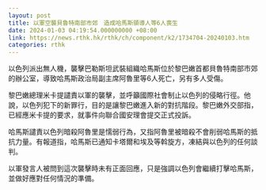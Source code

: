 ```yaml
---
layout: post
title: 以軍空襲貝魯特南部市郊　造成哈馬斯領導人等6人喪生
date: 2024-01-03 04:19:54.000000000 +08:00
link: https://news.rthk.hk/rthk/ch/component/k2/1734704-20240103.htm
categories: rthk
---
```


以色列派出無人機，襲擊巴勒斯坦武裝組織哈馬斯位於黎巴嫩首都貝魯特南部市郊的辦公室，導致哈馬斯政治局副主席阿魯里等6人死亡，另有多人受傷。

黎巴嫩總理米卡提譴責以軍的襲擊，並呼籲國際社會制止以色列的侵略行徑。他說，以色列犯下的新罪行，目的是讓黎巴嫩進入新的對抗階段。黎巴嫩外交部指，已經應米卡提的要求，就事件向聯合國安理會提交正式投訴。

哈馬斯譴責以色列暗殺阿魯里是懦弱行為，又指阿魯里被暗殺不會削弱哈馬斯的抵抗力量。有報道指，哈馬斯已通知卡塔爾和埃及等斡旋方，凍結與以色列的任何談判。

以軍發言人被問到這次襲擊時未有正面回應，只是強調以色列會繼續打擊哈馬斯，並做好應對任何情況的準備。
